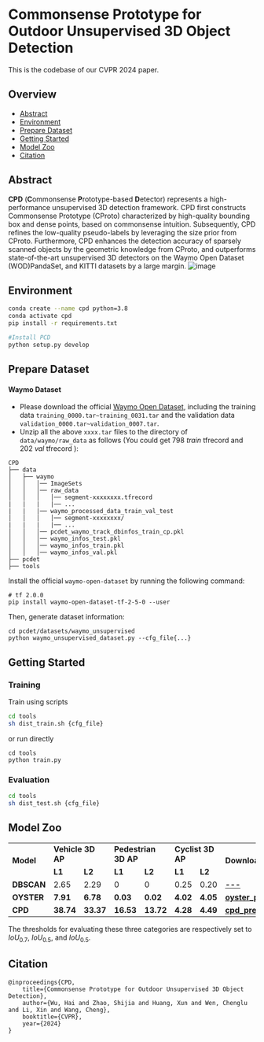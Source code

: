 # Commonsense Prototype for Outdoor Unsupervised 3D Object Detection

This is the codebase of our CVPR 2024 paper.

## Overview
- [Abstract](#abstract)
- [Environment](#environment)
- [Prepare Dataset](#prepare-daraset)
- [Getting Started](#getting-started)
- [Model Zoo](#model-zoo)
- [Citation](#citation)
  
## Abstract
**CPD** (**C**ommonsense **P**rototype-based **D**etector)  represents a high-performance unsupervised 3D detection framework. CPD first constructs Commonsense Prototype (CProto) characterized by high-quality bounding box and dense points, based on commonsense intuition. Subsequently, CPD refines the low-quality pseudo-labels by leveraging the size prior from CProto. Furthermore, CPD enhances the detection accuracy of sparsely scanned objects by the geometric knowledge from CProto, and outperforms state-of-the-art unsupervised 3D detectors on the Waymo Open Dataset (WOD)PandaSet, and KITTI datasets by a large margin.
![image](https://github.com/hailanyi/CPD/assets/75151571/45d42484-216c-4144-9675-d0886934626d)

## Environment
```bash
conda create --name cpd python=3.8
conda activate cpd
pip install -r requirements.txt

#Install PCD
python setup.py develop
```

## Prepare Dataset
#### Waymo Dataset
* Please download the official [Waymo Open Dataset](https://waymo.com/open/download/), 
    including the training data `training_0000.tar~training_0031.tar` and the validation 
    data `validation_0000.tar~validation_0007.tar`.
* Unzip all the above `xxxx.tar` files to the directory of `data/waymo/raw_data` as follows (You could get 798 *train* tfrecord and 202 *val* tfrecord ):  
```
CPD
├── data
│   ├── waymo
│   │   │── ImageSets
│   │   │── raw_data
│   │   │   │── segment-xxxxxxxx.tfrecord
|   |   |   |── ...
|   |   |── waymo_processed_data_train_val_test
│   │   │   │── segment-xxxxxxxx/
|   |   |   |── ...
│   │   │── pcdet_waymo_track_dbinfos_train_cp.pkl
│   │   │── waymo_infos_test.pkl
│   │   │── waymo_infos_train.pkl
│   │   │── waymo_infos_val.pkl
├── pcdet
├── tools
```
Install the official `waymo-open-dataset` by running the following command: 
```
# tf 2.0.0
pip install waymo-open-dataset-tf-2-5-0 --user
```
Then, generate dataset information:
```
cd pcdet/datasets/waymo_unsupervised
python waymo_unsupervised_dataset.py --cfg_file{...}
```

## Getting Started
### Training
Train using scripts
```bash
cd tools
sh dist_train.sh {cfg_file}
```
or run directly
```
cd tools
python train.py 
```

### Evaluation
```bash
cd tools
sh dist_test.sh {cfg_file}
```
## Model Zoo
<table text-align="center">
    <tr>
        <td rowspan="2"><b>Model</td>
        <td colspan="2"><b>Vehicle 3D AP</td>
        <td colspan="2"><b>Pedestrian 3D AP</td>
        <td colspan="2"><b>Cyclist 3D AP</td>
        <td rowspan="2"><b>Download</td>
        <tr>
         	<td><b>L1</td>
         	<td><b>L2</td>
         	<td><b>L1</td>
          	<td><b>L2</td>
            <td><b>L1</td>
         	<td><b>L2</td>
     	<tr>
    <tr>
    <tr>
        <td><b>DBSCAN</td>
        <td>2.65</td>
        <td>2.29</td>
        <td>0</td>
        <td>0</td>
        <td>0.25</td>
        <td>0.20</td>
        <td><b><a href="https://www.../">---</a></td>
     <tr>
       <tr>
        <td><b>OYSTER</td>
        <td><b>7.91</td>
        <td><b>6.78</td>
        <td><b>0.03</td>
        <td><b>0.02</td>
        <td><b>4.02</td>
        <td><b>4.05</td>
        <td><b><a href="https://drive.google.com/file/d/1rHySNcUnwXkMNNRgf2D2GQ-hPnaa7ejz/view?usp=sharing">oyster_pretrained</a></td>
    <tr>
    <tr>
       <tr>
        <td><b>CPD</td>
        <td><b>38.74</td>
        <td><b>33.37</td>
        <td><b>16.53</td>
        <td><b>13.72</td>
        <td><b>4.28</td>
        <td><b>4.49</td>
        <td><b><a href="https://drive.google.com/file/d/1_6iFzGfnwGZYD8pqQBRa-Nz1ZLGZ27fZ/view?usp=sharing">cpd_pretrained</a></td>
    <tr>
</table>

The thresholds for evaluating these three categories are respectively set to $IoU_{0.7}$, $IoU_{0.5}$, and $IoU_{0.5}$.

## Citation
```
@inproceedings{CPD,
    title={Commonsense Prototype for Outdoor Unsupervised 3D Object Detection},
    author={Wu, Hai and Zhao, Shijia and Huang, Xun and Wen, Chenglu and Li, Xin and Wang, Cheng},
    booktitle={CVPR},
    year={2024}
}
```

